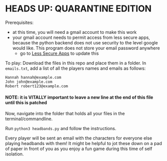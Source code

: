 # HEADS UP: QUARANTINE EDITION

Prerequisites:
- at this time, you will need a gmail account to make this work
- your gmail account needs to permit access from less secure apps, because the python backend does not use security to the level google would like. This program does not store your email password anywhere
    - go to [Less Secure Apps](https://myaccount.google.com/lesssecureapps) to update this

To play:
Download the files in this repo and place them in a folder. In `emails.txt`, add a list of all the players names and emails as follows:
```text
Hannah hannah@example.com
John john@example.com
Robert robert123@example.com

```
#### NOTE: it is VITALLY important to leave a new line at the end of this file until this is patched

Now, navigate into the folder that holds all your files in the terminal/commandline.

Run `python3 headbands.py` and follow the instructions.

Every player will be sent an email with the characters for everyone else playing headbands with them! It might be helpful to jot these down on a pad of paper in front of you as you enjoy a fun game during this time of self isolation.
